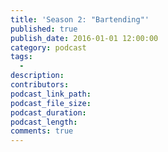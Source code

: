 ```yaml
---
title: 'Season 2: "Bartending"'
published: true
publish_date: 2016-01-01 12:00:00
category: podcast
tags:
  -
description:
contributors:
podcast_link_path:
podcast_file_size:
podcast_duration:
podcast_length:
comments: true
---
```

